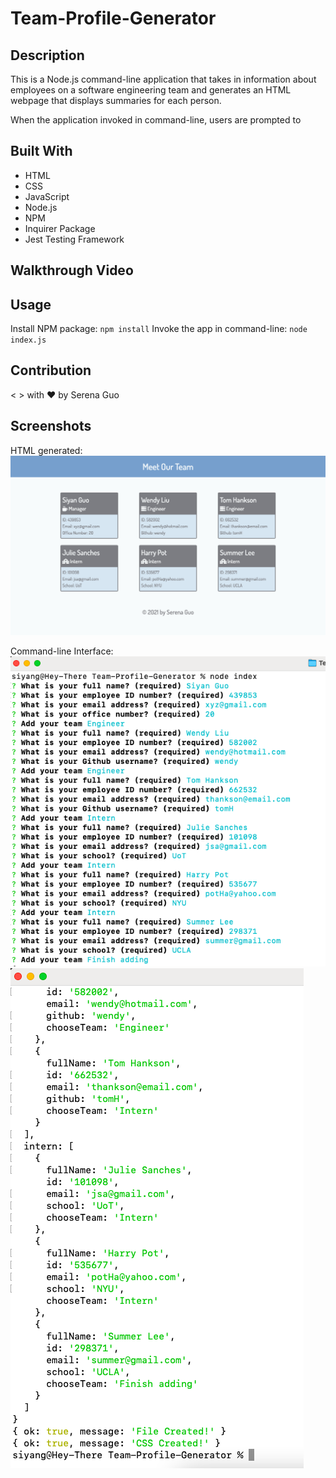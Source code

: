 # Team-Profile-Generator

## Description
This is a Node.js command-line application that takes in information about employees on a software engineering team and generates an HTML webpage that displays summaries for each person.

When the application invoked in command-line, users are prompted to

## Built With
* HTML
* CSS
* JavaScript
* Node.js
* NPM
* Inquirer Package
* Jest Testing Framework

## Walkthrough Video



## Usage
Install NPM package:
`
npm install
`
Invoke the app in command-line:
`
node index.js
`

## Contribution
< > with ❤️  by Serena Guo

## Screenshots
HTML generated:
![the screenshot of the site](snapshots/screenshot.png)

Command-line Interface:
![the screenshot of the command-line](snapshots/screenshot2.png)
![the screenshot of the command-line](snapshots/screenshot3.png)
